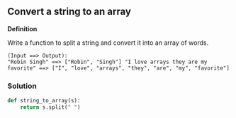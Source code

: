 ## Convert a string to an array


**Definition**

Write a function to split a string and convert it into an array of words.

```Examples 
(Input ==> Output):
"Robin Singh" ==> ["Robin", "Singh"] "I love arrays they are my favorite" ==> ["I", "love", "arrays", "they", "are", "my", "favorite"]
```

### Solution

```python
def string_to_array(s):
    return s.split(" ")
```
        
